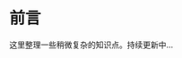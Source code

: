 <!--
 * Author  rhys.zhao
 * Date  2023-03-02 15:12:45
 * LastEditors  rhys.zhao
 * LastEditTime  2023-04-10 16:35:34
 * Description
-->

# 前言

这里整理一些稍微复杂的知识点。持续更新中...
